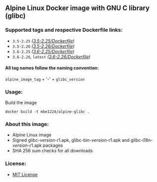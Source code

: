 ## Alpine Linux Docker image with GNU C library (glibc)

### Supported tags and respective Dockerfile links:

* ```3.5-2.25``` _\([3.5-2.25/Dockerfile]\)_
* ```3.5-2.26``` _\([3.5-2.26/Dockerfile]\)_
* ```3.6-2.25``` _\([3.6-2.25/Dockerfile]\)_
* ```3.6-2.26```, ```latest``` _\([3.6-2.26/Dockerfile]\)_

#### All tag names follow the naming convention:

```alpine_image_tag``` + '-' + ```glibc_version```

### Usage:

Build the image
```shell
docker build -t mbe1224/alpine-glibc .
```

### About this image:

- Alpine Linux image
- Signed glibc-_version_-r1.apk, glibc-bin-_version_-r1.apk and glibc-i18n-_version_-r1.apk packages
- SHA 256 sum checks for all downloads

### License:

* [MIT License]

   [3.5-2.25/Dockerfile]: <https://github.com/MihaiBogdanEugen/alpine-glibc/blob/3.5-2.25/Dockerfile>
   [3.5-2.26/Dockerfile]: <https://github.com/MihaiBogdanEugen/alpine-glibc/blob/3.5-2.26/Dockerfile>
   [3.6-2.25/Dockerfile]: <https://github.com/MihaiBogdanEugen/alpine-glibc/blob/3.6-2.25/Dockerfile>
   [3.6-2.26/Dockerfile]: <https://github.com/MihaiBogdanEugen/alpine-glibc/blob/3.6-2.26/Dockerfile>
   [MIT License]: <https://raw.githubusercontent.com/MihaiBogdanEugen/alpine-glibc/master/LICENSE>